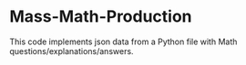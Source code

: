 # Mass-Math-Production

This code implements json data from a Python file with Math questions/explanations/answers. 
